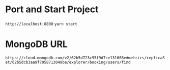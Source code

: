 # Port and Start Project
`http://localhost:8800`
`yarn start`

# MongoDB URL

`https://cloud.mongodb.com/v2/62b5d723c95f9d7ce131668e#metrics/replicaSet/62b5dcb3aa9f7058713049be/explorer/booking/users/find`


